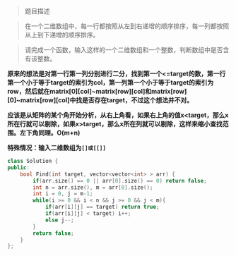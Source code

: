 > 题目描述

> 在一个二维数组中，每一行都按照从左到右递增的顺序排序，每一列都按照从上到下递增的顺序排序。

> 请完成一个函数，输入这样的一个二维数组和一个整数，判断数组中是否含有该整数。

**原来的想法是对第一行第一列分别进行二分，找到第一个<=target的数，第一行第一个小于等于target的索引为col，第一列第一个小于等于target的索引为row，然后就在matrix[0][col]~matrix[row][col]和matrix[row][0]~matrix[row][col]中找是否存在target，不过这个想法并不对。**

**应该是从矩阵的某个角开始分析，从右上角看，如果右上角的值x<target，那么x所在行就可以剔除，如果x>target，那么x所在列就可以剔除，这样来缩小查找范围。左下角同理。O(m+n)**

**特殊情况：输入二维数组为```[]或[[]]```**

```c++
class Solution {
public:
    bool Find(int target, vector<vector<int> > arr) {
        if(arr.size() == 0 || arr[0].size() == 0) return false;
        int n = arr.size(), m = arr[0].size();
        int i = 0, j = m-1;
        while(i >= 0 && i < n && j >= 0 && j < m){
            if(arr[i][j] == target) return true;
            if(arr[i][j] < target) i++;
            else j--;
        }
        return false;
    }
};
```

